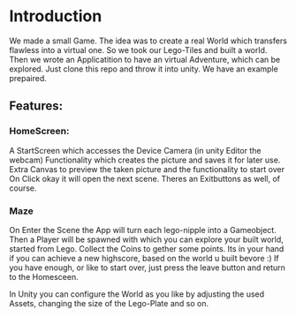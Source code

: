 # Introduction

We made a small Game. The idea was to create a real World which transfers flawless into a virtual one.
So we took our Lego-Tiles and built a world. Then we wrote an Applicatition to have an virtual Adventure, which can be explored.
Just clone this repo and throw it into unity.
We have an example prepaired.

## Features:
### HomeScreen:
A StartScreen which accesses the Device Camera (in unity Editor the webcam)
Functionality which creates the picture and saves it for later use.
Extra Canvas to preview the taken picture and the functionality to start over 
On Click okay it will open the next scene.
Theres an Exitbuttons as well, of course.
### Maze
On Enter the Scene the App will turn each lego-nipple into a Gameobject.
Then a Player will be spawned with which you can explore your built world, started from Lego.
Collect the Coins to gether some points. Its in your hand if you can achieve a new highscore, based on the world u built bevore :)
If you have enough, or like to start over, just press the leave button and return to the Homesceen.

In Unity you can configure the World as you like by adjusting the used Assets, changing the size of the Lego-Plate and so on.

